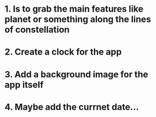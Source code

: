 # 1. Is to grab the main features like planet or something along the lines of constellation
# 2. Create a clock for the app
# 3. Add a background image for the app itself
# 4. Maybe add the currnet date...

